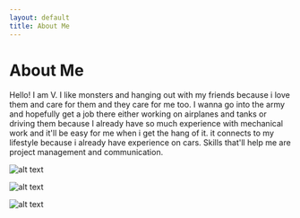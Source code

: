 ```yaml
---
layout: default
title: About Me
---
```

# About Me
Hello! I am V.
I like monsters and hanging out with my friends because i love them and care for them and they care for me too. I wanna go into the army and hopefully get a job there either working on airplanes and tanks or driving them because I already have so much experience with
mechanical work and it'll be easy for me when i get the hang of it. it connects to my lifestyle because i already have experience on cars. Skills that'll help me are project management and communication. 



![alt text](<img width="1920" height="1080" alt="image" src="https://github.com/user-attachments/assets/048e4a61-008c-4b6c-ba27-e9eca7fbebe4" />)


![alt text](<img width="2560" height="1969" alt="image" src="https://github.com/user-attachments/assets/eb080135-0b2c-49dd-8eff-c027d334d7e1" />)


![alt text](<img width="1200" height="900" alt="image" src="https://github.com/user-attachments/assets/774ee11a-6664-4e53-89f3-630e549c2d90" />)




